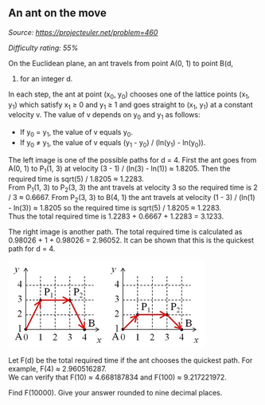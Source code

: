 An ant on the move
------------------

*Source: https://projecteuler.net/problem=460*


*Difficulty rating: 55%*

On the Euclidean plane, an ant travels from point A(0, 1) to point B(d,
1) for an integer d.

In each step, the ant at point (x<sub>0</sub>, y<sub>0</sub>) chooses one of the lattice
points (x<sub>1</sub>, y<sub>1</sub>) which satisfy x<sub>1</sub> ≥ 0 and y<sub>1</sub> ≥ 1 and goes
straight to (x<sub>1</sub>, y<sub>1</sub>) at a constant velocity v. The value of v
depends on y<sub>0</sub> and y<sub>1</sub> as follows:

-   If y<sub>0</sub> = y<sub>1</sub>, the value of v equals y<sub>0</sub>.
-   If y<sub>0</sub> ≠ y<sub>1</sub>, the value of v equals (y<sub>1</sub> - y<sub>0</sub>) / (ln(y<sub>1</sub>) -
    ln(y<sub>0</sub>)).

The left image is one of the possible paths for d = 4. First the ant
goes from A(0, 1) to P<sub>1</sub>(1, 3) at velocity (3 - 1) / (ln(3) - ln(1)) ≈
1.8205. Then the required time is sqrt(5) / 1.8205 ≈ 1.2283.\
 From P<sub>1</sub>(1, 3) to P<sub>2</sub>(3, 3) the ant travels at velocity 3 so the
required time is 2 / 3 ≈ 0.6667. From P<sub>2</sub>(3, 3) to B(4, 1) the ant
travels at velocity (1 - 3) / (ln(1) - ln(3)) ≈ 1.8205 so the required
time is sqrt(5) / 1.8205 ≈ 1.2283.\
 Thus the total required time is 1.2283 + 0.6667 + 1.2283 = 3.1233.

The right image is another path. The total required time is calculated
as 0.98026 + 1 + 0.98026 = 2.96052. It can be shown that this is the
quickest path for d = 4.

![p460\_ant.jpg](img/p460_ant.jpg)

Let F(d) be the total required time if the ant chooses the quickest
path. For example, F(4) ≈ 2.960516287.\
 We can verify that F(10) ≈ 4.668187834 and F(100) ≈ 9.217221972.

Find F(10000). Give your answer rounded to nine decimal places.
